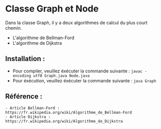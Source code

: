 # Classe Graph et Node

Dans la classe Graph, il y a deux algorithmes de calcul du plus court chemin.

- L'algorithme de Bellman-Ford
- L'algorithme de Dijkstra

## Installation :

- Pour compiler, veuillez éxécuter la commande suivante : `javac -encoding utf8 Graph.java Node.java`
- Pour éxécution, veuillez éxécuter la commande suivante : `java Graph`

## Référence : 
	- Article Bellman-Ford : https://fr.wikipedia.org/wiki/Algorithme_de_Bellman-Ford
	- Article Dijkstra : https://fr.wikipedia.org/wiki/Algorithme_de_Dijkstra
